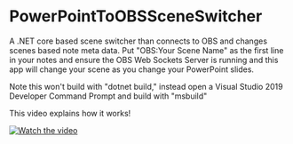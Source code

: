 # PowerPointToOBSSceneSwitcher
A .NET core based scene switcher than connects to OBS and changes scenes based note meta data. Put "OBS:Your Scene Name" as the first line in your notes and ensure the OBS Web Sockets Server is running and this app will change your scene as you change your PowerPoint slides.

Note this won't build with "dotnet build," instead open a Visual Studio 2019 Developer Command Prompt and build with "msbuild"

This video explains how it works!

[![Watch the video](https://i.imgur.com/v369AtP.png)](https://www.youtube.com/watch?v=ciNcxi2bPwM)
